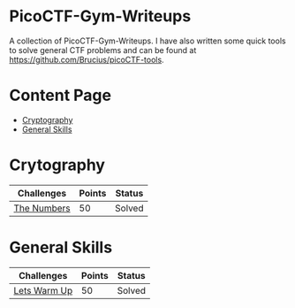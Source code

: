 # PicoCTF-Gym-Writeups

A collection of PicoCTF-Gym-Writeups. I have also written some quick tools to solve general CTF problems and can be found at https://github.com/Brucius/picoCTF-tools.

# Content Page

<!-- * [Web Exploitation](https://github.com/m14ghost/PicoCTF-2019-Writeup#Web-Exploitation) -->
* [Cryptography](README.md#Cryptography)
* [General Skills](README.md#Cryptography#General-Skills)
<!-- * [Forensics](https://github.com/m14ghost/PicoCTF-2019-Writeup#Foresics)

* [Reverse Engineering](https://github.com/m14ghost/PicoCTF-2019-Writeup#Reverse-Engineering) -->

# Crytography
Challenges | Points | Status
---------- | ------ | ------
[The Numbers](Cryptography/The-numbers.md) | 50 | Solved

# General Skills
Challenges | Points | Status
---------- | ------ | ------
[Lets Warm Up](https://github.com/m14ghost/PicoCTF-2019-Writeup/blob/master/General%20Skills/Lets-warm-up.md) | 50 | Solved

<!-- # Web Exploitation

Challenges | Points | Status
---------- | ------ | ------
[Insp3ct0r](https://github.com/m14ghost/PicoCTF-2019-Writeup/blob/master/Web%20Exploitation/Insp3ct0r.md) | 50 | Solved
[dont-use-client-side](https://github.com/m14ghost/PicoCTF-2019-Writeup/blob/master/Web%20Exploitation/dont-use-client-side.md) | 100 | Solved
[logon](https://github.com/m14ghost/PicoCTF-2019-Writeup/blob/master/Web%20Exploitation/logon.md) | 100 | Solved
[where are the robots](https://github.com/m14ghost/PicoCTF-2019-Writeup/blob/master/Web%20Exploitation/where-are-the-robots.md) | 100 | Solved
[Client-side-again](https://github.com/m14ghost/PicoCTF-2019-Writeup/blob/master/Web%20Exploitation/Client-side-again.md)  | 200 | Solved 
[Open-to-admins](https://github.com/m14ghost/PicoCTF-2019-Writeup/blob/master/Web%20Exploitation/Open-to-admins.md)  | 200 | Solved 
[picobrowser]() | 200 | Solved
[Irish-Name-Repo 1](https://github.com/m14ghost/PicoCTF-2019-Writeup/blob/master/Web%20Exploitation/Irish-Name-Repo1.md) | 300 | Solved
[Irish-Name-Repo 2](https://github.com/m14ghost/PicoCTF-2019-Writeup/blob/master/Web%20Exploitation/Irish-Name-Repo2.md) | 350 | Solved
[Java Script Kiddie](https://github.com/m14ghost/PicoCTF-2019-Writeup/blob/master/Web%20Exploitation/Java-Script-Kiddie.md) | 400 | Solved
[Empire1](https://github.com/m14ghost/PicoCTF-2019-Writeup/blob/master/Web%20Exploitation/Empire1.md) | 400 | Solved

# Crytography
Challenges | Points | Status
---------- | ------ | ------
[The Numbers](https://github.com/m14ghost/PicoCTF-2019-Writeup/blob/master/Cryptography/The-numbers.md) | 50 | Solved
[13](https://github.com/m14ghost/PicoCTF-2019-Writeup/blob/master/Cryptography/13.md) | 100 | Solved
[Easy1](https://github.com/m14ghost/PicoCTF-2019-Writeup/blob/master/Cryptography/Easy1.md) | 100 | Solved
[caesar](https://github.com/m14ghost/PicoCTF-2019-Writeup/blob/master/Cryptography/caesar.md) | 100 | Solved

# Foresics
Challenges | Points | Status
---------- | ------ | ------
[unzip](https://github.com/m14ghost/PicoCTF-2019-Writeup/blob/master/Forensics/unzip.md) | 50 | Solved
[Glory of the Garden](https://github.com/m14ghost/PicoCTF-2019-Writeup/blob/master/Forensics/Glory-of-the-Garden.md) | 50 | Solved
[So Meta](https://github.com/m14ghost/PicoCTF-2019-Writeup/blob/master/Forensics/So-meta.md) | 150 | Solved
[What Lies Within](https://github.com/m14ghost/PicoCTF-2019-Writeup/blob/master/Forensics/What-Lies-Within.md) | 150 | Solved


# General Skills
Challenges | Points | Status
---------- | ------ | ------
[Lets Warm Up](https://github.com/m14ghost/PicoCTF-2019-Writeup/blob/master/General%20Skills/Lets-warm-up.md) | 50 | Solved
[2Warm](https://github.com/m14ghost/PicoCTF-2019-Writeup/blob/master/General%20Skills/2Warm.md) | 50 | Solved
[Bases](https://github.com/m14ghost/PicoCTF-2019-Writeup/blob/master/General%20Skills/Bases.md) | 100 | Solved
[First Grep](https://github.com/m14ghost/PicoCTF-2019-Writeup/blob/master/General%20Skills/First-Grep.md) | 100 | Solved
[strings it](https://github.com/m14ghost/PicoCTF-2019-Writeup/blob/master/General%20Skills/strings-it.md) | 100 | Solved


# Reverse Engineering
Challenges | Points | Status
---------- | ------ | ------

# Binary Exploitation
Challenges | Points | Status
---------- | ------ | ------
[handy-shellcode](https://github.com/m14ghost/PicoCTF-2019-Writeup/blob/master/Binary%20Exploitation/handy-shellcode.md) | 50 | Solved
[practice-run-1](https://github.com/m14ghost/PicoCTF-2019-Writeup/blob/master/Binary%20Exploitation/practice-run-1.md) | 50 | Solved
[OverFlow 0](https://github.com/m14ghost/PicoCTF-2019-Writeup/blob/master/Binary%20Exploitation/OverFlow-0.md) | 100 | Solved -->